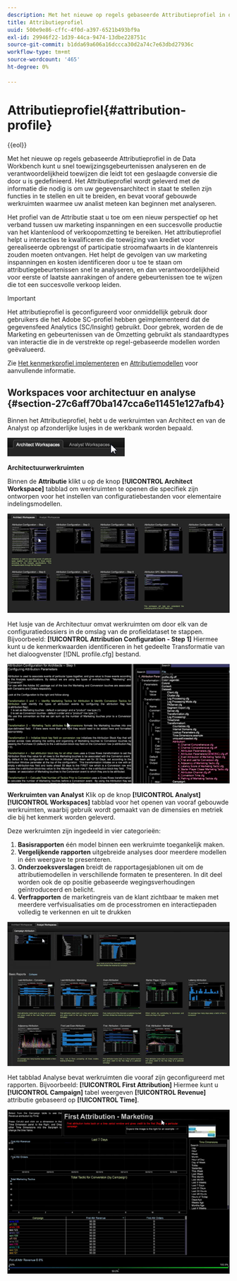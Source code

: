 ```yaml
---
description: Met het nieuwe op regels gebaseerde Attributieprofiel in de Data Workbench kunt u snel toewijzingsgebeurtenissen analyseren en de verantwoordelijkheid toewijzen die leidt tot een geslaagde conversie die door u is gedefinieerd. Het Attributieprofiel wordt geleverd met de informatie die nodig is om uw gegevensarchitect in staat te stellen zijn functies in te stellen en uit te breiden, en bevat vooraf gebouwde werkruimten waarmee uw analist meteen kan beginnen met analyseren.
title: Attributieprofiel
uuid: 500e9e86-cffc-4f0d-a397-6521b493bf9a
exl-id: 29946f22-1d39-44ca-9474-13dbe228751c
source-git-commit: b1dda69a606a16dccca30d2a74c7e63dbd27936c
workflow-type: tm+mt
source-wordcount: '465'
ht-degree: 0%

---
```


# Attributieprofiel{#attribution-profile}

{{eol}}

Met het nieuwe op regels gebaseerde Attributieprofiel in de Data Workbench kunt u snel toewijzingsgebeurtenissen analyseren en de verantwoordelijkheid toewijzen die leidt tot een geslaagde conversie die door u is gedefinieerd. Het Attributieprofiel wordt geleverd met de informatie die nodig is om uw gegevensarchitect in staat te stellen zijn functies in te stellen en uit te breiden, en bevat vooraf gebouwde werkruimten waarmee uw analist meteen kan beginnen met analyseren.

Het profiel van de Attributie staat u toe om een nieuw perspectief op het verband tussen uw marketing inspanningen en een succesvolle productie van het klantenlood of verkoopomzetting te bereiken. Het attributieprofiel helpt u interacties te kwalificeren die toewijzing van krediet voor gerealiseerde opbrengst of participatie stroomafwaarts in de klantenreis zouden moeten ontvangen. Het helpt de gevolgen van uw marketing inspanningen en kosten identificeren door u toe te staan om attributiegebeurtenissen snel te analyseren, en dan verantwoordelijkheid voor eerste of laatste aanrakingen of andere gebeurtenissen toe te wijzen die tot een succesvolle verkoop leiden.

<!-- <a id="section_648A288E4CA84D579884BC161085C4D5"></a> -->

>[!IMPORTANT]
>
>Het attributieprofiel is geconfigureerd voor onmiddellijk gebruik door gebruikers die het Adobe SC-profiel hebben geïmplementeerd dat de gegevensfeed Analytics (SC/Insight) gebruikt. Door gebrek, worden de de Marketing en gebeurtenissen van de Omzetting gebruikt als standaardtypes van interactie die in de verstrekte op regel-gebaseerde modellen worden geëvalueerd.

Zie [Het kenmerkprofiel implementeren](../../../../home/c-get-started/c-attribution-profiles/c-rules-attrib/c-attrib-profile-deploy.md#concept-fbcb5800cd6a40cc901e61f3882988c0) en [Attributiemodellen](../../../../home/c-get-started/c-attribution-profiles/c-rules-attrib/c-attrib-models.md#concept-e209c7e86a5c4008ad6d78fdf4ea032d) voor aanvullende informatie.

## Workspaces voor architectuur en analyse {#section-27c6aff70ba147cca6e11451e127afb4}

Binnen het Attributieprofiel, hebt u de werkruimten van Architect en van de Analyst op afzonderlijke lusjes in de werkbank worden bepaald.

![](assets/attribution_profile_tabs.png)

**Architectuurwerkruimten**

Binnen de **Attributie** klikt u op de knop **[!UICONTROL Architect Workspace]** tabblad om werkruimten te openen die specifiek zijn ontworpen voor het instellen van configuratiebestanden voor elementaire indelingsmodellen.

![](assets/attribution_profile_arch.png)

Het lusje van de Architectuur omvat werkruimten om door elk van de configuratiedossiers in de omslag van de profieldataset te stappen. Bijvoorbeeld: **[!UICONTROL Attribution Configuration - Step 1]** Hiermee kunt u de kenmerkwaarden identificeren in het gedeelte Transformatie van het dialoogvenster [!DNL profile.cfg] bestand.

![](assets/attribution_profile_arch_step1.png)

**Werkruimten van Analyst** Klik op de knop **[!UICONTROL Analyst]** **[!UICONTROL Workspaces]** tabblad voor het openen van vooraf gebouwde werkruimten, waarbij gebruik wordt gemaakt van de dimensies en metriek die bij het kenmerk worden geleverd.

Deze werkruimten zijn ingedeeld in vier categorieën:

1. **Basisrapporten** één model binnen een werkruimte toegankelijk maken.
1. **Vergelijkende rapporten** uitgebreide analyses door meerdere modellen in één weergave te presenteren.
1. **Onderzoeksverslagen** breidt de rapportagesjablonen uit om de attributiemodellen in verschillende formaten te presenteren. In dit deel worden ook de op positie gebaseerde wegingsverhoudingen geïntroduceerd en belicht.
1. **Verfrapporten** de marketingreis van de klant zichtbaar te maken met meerdere verfvisualisaties om de processtromen en interactiepaden volledig te verkennen en uit te drukken

![](assets/attribution_profile_analyst.png)

Het tabblad Analyse bevat werkruimten die vooraf zijn geconfigureerd met rapporten. Bijvoorbeeld: **[!UICONTROL First Attribution]** Hiermee kunt u **[!UICONTROL Campaign]** tabel weergeven **[!UICONTROL Revenue]** attributie gebaseerd op **[!UICONTROL Time]**.

![](assets/attribution_profile_analyst_step1.png)
